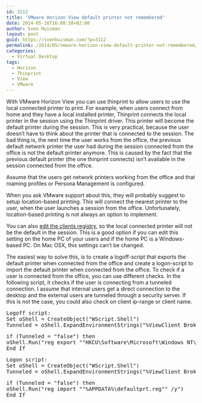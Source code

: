 ```yaml
---
id: 3112
title: 'VMware Horizon View default printer not remembered'
date: 2014-05-16T16:08:18+02:00
author: Sven Huisman
layout: post
guid: https://svenhuisman.com/?p=3112
permalink: /2014/05/vmware-horizon-view-default-printer-not-remembered/
categories:
  - Virtual Desktop
tags:
  - Horizon
  - Thinprint
  - View
  - VMware
---
```

With VMware Horizon View you can use thinprint to allow users to use the local connected printer to print. For example, when users connect from home and they have a local installed printer, Thinprint connects the local printer in the session using the Thinprint driver. This printer will become the default printer during the session. This is very practical, because the user doesn&#8217;t have to think about the printer that is connected to the session. The bad thing is, the next time the user works from the office, the previous default network printer the user had during the session connected from the office is not the default printer anymore. This is caused by the fact that the previous default printer (the one thinprint connects) isn&#8217;t available in the session connected from the office.

Assume that the users get network printers working from the office and that roaming profiles or Persona Management is configured.

When you ask VMware support about this, they will probably suggest to setup location-based printing. This will connect the nearest printer to the user, when the user launches a session from the office. Unfortunately, location-based printing is not always an option to implement.

You can also <a title="Disable default printer Thinprint" href="https://kb.vmware.com/selfservice/microsites/search.do?language=en_US&cmd=displayKC&externalId=2012770" target="_blank">edit the clients registry</a>, so the local connected printer will not be the default in the session. This is a good option if you can edit this setting on the home PC of your users and if the home PC is a Windows-based PC. On Mac OSX, this settings can&#8217;t be changed.

The easiest way to solve this, is to create a logoff-script that exports the default printer when connected from the office and create a logon-script to import the default printer when connected from the office. To check if a user is connected from the office, you can use different checks. In the following script, it checks if the user is connecting from a tunneled connection. I assume that internal users get a direct connection to the desktop and the external users are tunneled through a security server. If this is not the case, you could also check on client ip-range or client name.

<pre>Logoff script:
Set oShell = CreateObject("WScript.Shell")
Tunneled = oShell.ExpandEnvironmentStrings("%ViewClient_Broker_Tunneled%")</pre>

<pre>if (Tunneled = "false") then
oShell.Run("reg export ""HKCU\Software\Microsoft\Windows NT\CurrentVersion\Windows"" ""%APPDATA%\defaultprt.reg"" /y") 
End If</pre>

<pre>Logon script:
Set oShell = CreateObject("WScript.Shell")
Tunneled = oShell.ExpandEnvironmentStrings("%ViewClient_Broker_Tunneled%")</pre>

<pre>if (Tunneled = "false") then
oShell.Run("reg import ""%APPDATA%\defaultprt.reg"" /y") 
End If</pre>